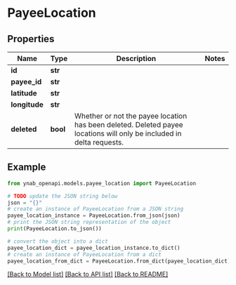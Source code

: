 # PayeeLocation


## Properties

Name | Type | Description | Notes
------------ | ------------- | ------------- | -------------
**id** | **str** |  | 
**payee_id** | **str** |  | 
**latitude** | **str** |  | 
**longitude** | **str** |  | 
**deleted** | **bool** | Whether or not the payee location has been deleted.  Deleted payee locations will only be included in delta requests. | 

## Example

```python
from ynab_openapi.models.payee_location import PayeeLocation

# TODO update the JSON string below
json = "{}"
# create an instance of PayeeLocation from a JSON string
payee_location_instance = PayeeLocation.from_json(json)
# print the JSON string representation of the object
print(PayeeLocation.to_json())

# convert the object into a dict
payee_location_dict = payee_location_instance.to_dict()
# create an instance of PayeeLocation from a dict
payee_location_from_dict = PayeeLocation.from_dict(payee_location_dict)
```
[[Back to Model list]](../README.md#documentation-for-models) [[Back to API list]](../README.md#documentation-for-api-endpoints) [[Back to README]](../README.md)


